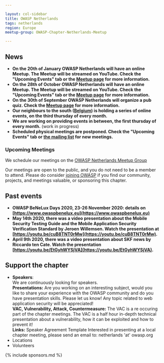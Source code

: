 ```yaml
---

layout: col-sidebar
title: OWASP Netherlands
tags: netherlands
region: Europe
meetup-group: OWASP-Chapter-Netherlands-Meetup

---
```



## News
* **On the 20th of January OWASP Netherlands will have an online Meetup. The Meetup will be streamed on YouTube. Check the "Upcoming Events" tab or the [Meetup page](https://www.meetup.com/OWASP-Chapter-Netherlands-Meetup/events/283101873/) for more information.**
* **On the 28th of October OWASP Netherlands will have an online Meetup. The Meetup will be streamed on YouTube. Check the "Upcoming Events" tab or the [Meetup page](https://www.meetup.com/OWASP-Chapter-Netherlands-Meetup/events/281228990/) for more information.**
* **On the 30th of September OWASP Netherlands will organize a pub quiz. Check the [Meetup page](https://www.meetup.com/OWASP-Chapter-Netherlands-Meetup/events/280753395/) for more information.**
* **Our neighbours to the south ([Belgium](https://www.owasp.org/www-chapter-belgium)) is holding a series of online events, on the third thursday of every month.**
* **We are working on providing events in between, the first thursday of every month.** (work in progress)
* **Scheduled physical meetings are postponed. Check the "Upcoming Events" tab or [the mailing list](mailto:netherlands-chapter@owasp.org) for new meetings.**

### Upcoming Meetings

We schedule our meetings on the [OWASP Netherlands Meetup Group](https://www.meetup.com/OWASP-Chapter-Netherlands-Meetup/)

Our meetings are open to the public, and you do not need to be a member to attend. Please do consider [joining OWASP](https://owasp.org/membership/) if you find our community, projects, and meetings valuable, or sponsoring this chapter.

## Past events
* **OWASP BeNeLux Days 2020, 23-26 November 2020: details on [https://www.owaspbenelux.eu](https://www.owaspbenelux.eu)**
* **May 14th 2020, there was a video presentation about the Mobile Security Testing Guide and the Mobile Application Security Verification Standard by Jeroen Willemsen. Watch the presentation at [https://youtu.be/cuB8TNT0rMw](https://youtu.be/cuB8TNT0rMw).**
* **April 9th 2020, there was a video presentation about SKF news by Riccardo ten Cate. Watch the presentation [https://youtu.be/EtGyhWYSjVA](https://youtu.be/EtGyhWYSjVA).**

## Support the chapter
* **Speakers**:    
  We are continuously looking for speakers.  
  **Presentations:** Are you working on an interesting subject, would you like to share your experience with the OWASP  community and do you have presentation skills. Please let us know! Any topic related to web application security will be  appreciated!  
  **VAC, Vulnerability, Attack, Countermeasure:** The VAC is a re occuring part of the chapter meetings. The VAC is a half   hour in-depth technical presentation about a vulnerability, how it can be exploited and how to prevent it!  
  **Links:** Speaker Agreement Template Interested in presenting at a local chapter meeting, please send an email to:   netherlands 'at' owasp.org 
* Locations
* Volunteers

{% include sponsors.md %}
